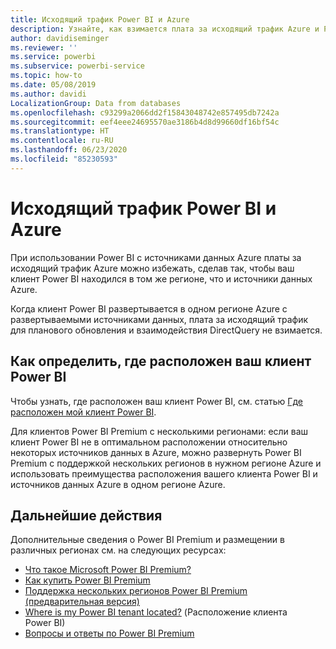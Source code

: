 ```yaml
---
title: Исходящий трафик Power BI и Azure
description: Узнайте, как взимается плата за исходящий трафик Azure и Power BI в зависимости от расположения клиента и Power BI Premium
author: davidiseminger
ms.reviewer: ''
ms.service: powerbi
ms.subservice: powerbi-service
ms.topic: how-to
ms.date: 05/08/2019
ms.author: davidi
LocalizationGroup: Data from databases
ms.openlocfilehash: c93299a2066dd2f15843048742e857495db7242a
ms.sourcegitcommit: eef4eee24695570ae3186b4d8d99660df16bf54c
ms.translationtype: HT
ms.contentlocale: ru-RU
ms.lasthandoff: 06/23/2020
ms.locfileid: "85230593"
---
```

# <a name="power-bi-and-azure-egress"></a>Исходящий трафик Power BI и Azure

При использовании Power BI с источниками данных Azure платы за исходящий трафик Azure можно избежать, сделав так, чтобы ваш клиент Power BI находился в том же регионе, что и источники данных Azure.

Когда клиент Power BI развертывается в одном регионе Azure с развертываемыми источниками данных, плата за исходящий трафик для планового обновления и взаимодействия DirectQuery не взимается. 

## <a name="determining-where-your-power-bi-tenant-is-located"></a>Как определить, где расположен ваш клиент Power BI

Чтобы узнать, где расположен ваш клиент Power BI, см. статью [Где расположен мой клиент Power BI](../admin/service-admin-where-is-my-tenant-located.md).

Для клиентов Power BI Premium с несколькими регионами: если ваш клиент Power BI не в оптимальном расположении относительно некоторых источников данных в Azure, можно развернуть Power BI Premium с поддержкой нескольких регионов в нужном регионе Azure и использовать преимущества расположения вашего клиента Power BI и источников данных Azure в одном регионе Azure.

## <a name="next-steps"></a>Дальнейшие действия

Дополнительные сведения о Power BI Premium и размещении в различных регионах см. на следующих ресурсах:

* [Что такое Microsoft Power BI Premium?](../admin/service-premium-what-is.md)
* [Как купить Power BI Premium](../admin/service-admin-premium-purchase.md)
* [Поддержка нескольких регионов Power BI Premium (предварительная версия)](../admin/service-admin-premium-multi-geo.md)
* [Where is my Power BI tenant located?](../admin/service-admin-where-is-my-tenant-located.md) (Расположение клиента Power BI)
* [Вопросы и ответы по Power BI Premium](../admin/service-premium-faq.md)

